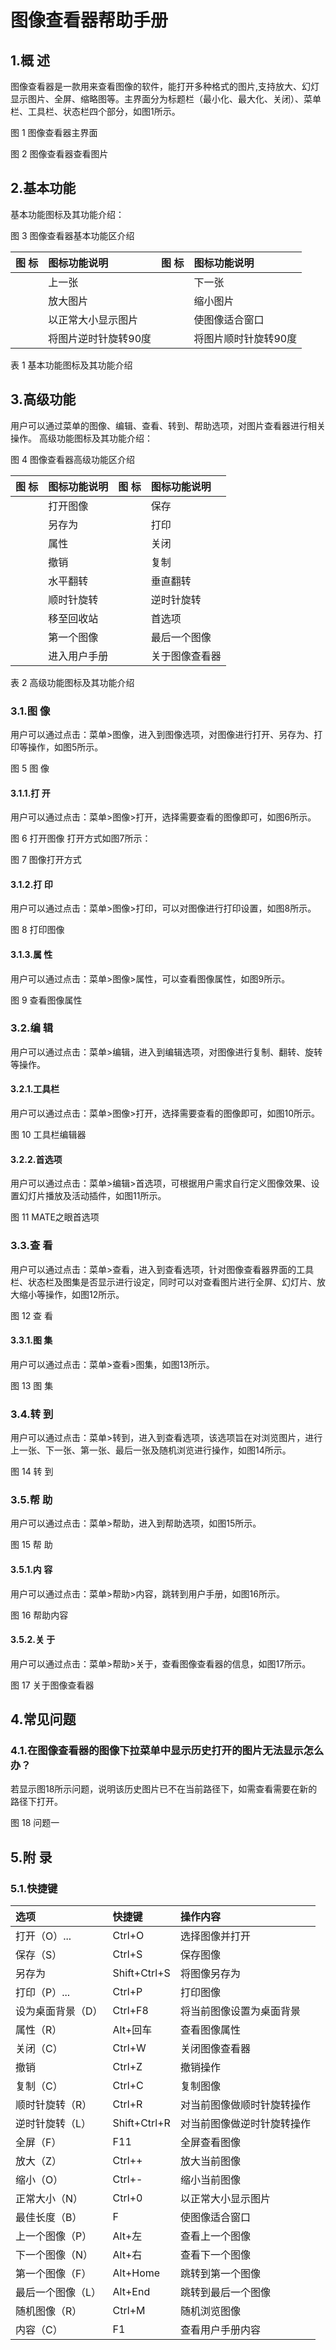 # 图像查看器帮助手册

## 1.概 述
图像查看器是一款用来查看图像的软件，能打开多种格式的图片,支持放大、幻灯显示图片、全屏、缩略图等。主界面分为标题栏（最小化、最大化、关闭）、菜单栏、工具栏、状态栏四个部分，如图1所示。

图 1 图像查看器主界面

图 2 图像查看器查看图片
## 2.基本功能
基本功能图标及其功能介绍：

图 3 图像查看器基本功能区介绍

|图 标	|图标功能说明	|图 标|	图标功能说明
| :------------ | :------------ | :------------ | :------------ |
||	上一张	||	下一张
||	放大图片||		缩小图片
||	以正常大小显示图片	||	使图像适合窗口
||	将图片逆时针旋转90度	||	将图片顺时针旋转90度
表 1 基本功能图标及其功能介绍
## 3.高级功能
用户可以通过菜单的图像、编辑、查看、转到、帮助选项，对图片查看器进行相关操作。
高级功能图标及其功能介绍：

图 4 图像查看器高级功能区介绍

|图 标|	图标功能说明	|图 标	|图标功能说明
| :------------ | :------------ | :------------ | :------------ |
||	打开图像	||	保存
||	另存为		||打印
||	属性	||	关闭
||	撤销	||	复制
||	水平翻转	||	垂直翻转
||	顺时针旋转	||	逆时针旋转
||	移至回收站	||	首选项
||	第一个图像	||	最后一个图像
||	进入用户手册	||	关于图像查看器
表 2 高级功能图标及其功能介绍

### 3.1.图 像
用户可以通过点击：菜单>图像，进入到图像选项，对图像进行打开、另存为、打印等操作，如图5所示。

图 5 图 像
#### 3.1.1.打 开
用户可以通过点击：菜单>图像>打开，选择需要查看的图像即可，如图6所示。


图 6 打开图像
打开方式如图7所示：

图 7 图像打开方式
#### 3.1.2.打 印
用户可以通过点击：菜单>图像>打印，可以对图像进行打印设置，如图8所示。

图 8 打印图像
#### 3.1.3.属 性
用户可以通过点击：菜单>图像>属性，可以查看图像属性，如图9所示。

图 9 查看图像属性
### 3.2.编 辑
用户可以通过点击：菜单>编辑，进入到编辑选项，对图像进行复制、翻转、旋转等操作。
#### 3.2.1.工具栏
用户可以通过点击：菜单>图像>打开，选择需要查看的图像即可，如图10所示。

图 10 工具栏编辑器
#### 3.2.2.首选项
用户可以通过点击：菜单>编辑>首选项，可根据用户需求自行定义图像效果、设置幻灯片播放及活动插件，如图11所示。

图 11 MATE之眼首选项
### 3.3.查 看
用户可以通过点击：菜单>查看，进入到查看选项，针对图像查看器界面的工具栏、状态栏及图集是否显示进行设定，同时可以对查看图片进行全屏、幻灯片、放大缩小等操作，如图12所示。

图 12 查 看
#### 3.3.1.图 集
用户可以通过点击：菜单>查看>图集，如图13所示。

图 13 图 集
### 3.4.转 到
用户可以通过点击：菜单>转到，进入到查看选项，该选项旨在对浏览图片，进行上一张、下一张、第一张、最后一张及随机浏览进行操作，如图14所示。

图 14 转 到
### 3.5.帮 助
用户可以通过点击：菜单>帮助，进入到帮助选项，如图15所示。

图 15 帮 助
#### 3.5.1.内 容
用户可以通过点击：菜单>帮助>内容，跳转到用户手册，如图16所示。

图 16 帮助内容
#### 3.5.2.关 于
用户可以通过点击：菜单>帮助>关于，查看图像查看器的信息，如图17所示。

图 17 关于图像查看器
## 4.常见问题
### 4.1.在图像查看器的图像下拉菜单中显示历史打开的图片无法显示怎么办？
若显示图18所示问题，说明该历史图片已不在当前路径下，如需查看需要在新的路径下打开。


图 18 问题一
## 5.附 录
### 5.1.快捷键
|选项	|快捷键|	操作内容
| :------------ | :------------ | :------------ | 
|打开（O）...|	Ctrl+O	|选择图像并打开
|保存（S）	|Ctrl+S	|保存图像
|另存为	|Shift+Ctrl+S|	将图像另存为
|打印（P）...|	Ctrl+P	|打印图像
|设为桌面背景（D）|	Ctrl+F8|	将当前图像设置为桌面背景
|属性（R）|	Alt+回车|	查看图像属性
|关闭（C）|	Ctrl+W|	关闭图像查看器
|撤销	|Ctrl+Z|	撤销操作
|复制（C）|	Ctrl+C	|复制图像
|顺时针旋转（R）|	Ctrl+R	|对当前图像做顺时针旋转操作
|逆时针旋转（L）|	Shift+Ctrl+R|	对当前图像做逆时针旋转操作
|全屏（F）	|F11|	全屏查看图像
|放大（Z）	|Ctrl++	|放大当前图像
|缩小（O）	|Ctrl+-	|缩小当前图像
|正常大小（N）|	Ctrl+0	|以正常大小显示图片
|最佳长度（B）|	F	|使图像适合窗口
|上一个图像（P）|	Alt+左	|查看上一个图像
|下一个图像（N）|	Alt+右	|查看下一个图像
|第一个图像（F）|	Alt+Home|	跳转到第一个图像
|最后一个图像（L）|	Alt+End	|跳转到最后一个图像
|随机图像（R）	|Ctrl+M	|随机浏览图像
|内容（C）	|F1|	查看用户手册内容
